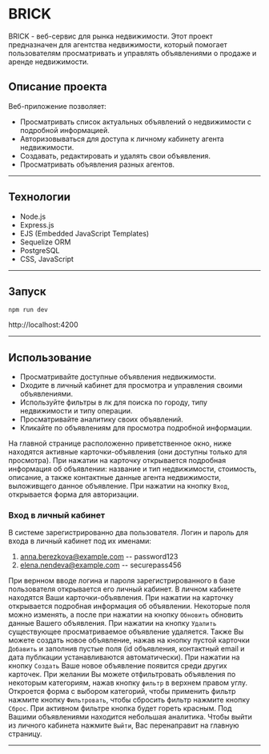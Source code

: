# BRICK
BRICK - веб-сервис для рынка недвижимости.
Этот проект предназначен для агентства недвижимости, который помогает пользователям просматривать и управлять объявлениями о продаже и аренде недвижимости.

## Описание проекта

Веб-приложение позволяет:

- Просматривать список актуальных объявлений о недвижимости с подробной информацией.  
- Авторизовываться для доступа к личному кабинету агента недвижимости.  
- Создавать, редактировать и удалять свои объявления.  
- Просматривать объявления разных агентов.
____

## Технологии

- Node.js  
- Express.js  
- EJS (Embedded JavaScript Templates)  
- Sequelize ORM  
- PostgreSQL  
- CSS, JavaScript

____

## Запуск
```
npm run dev
```
http://localhost:4200
___
## Использование

- Просматривайте доступные объявления недвижимости.  
- Dходите в личный кабинет для просмотра и управления своими объявлениями.  
- Используйте фильтры в лк для поиска по городу, типу недвижимости и типу операции.
- Просматривайте аналитику своих объявлений.
- Кликайте по объявлениям для просмотра подробной информации.

На главной странице расположенно приветственное окно, ниже находятся активные карточки-объявления (они доступны только для просмотра). При нажатии на карточку открывается подробная информация об объявлении: название и тип недвижимости, стоимость, описание, а также контактные данные агента недвижимости, выложивщего данное объявление. При нажатии на кнопку `Вход`, открывается форма для авторизации.

### Вход в личный кабинет
В системе зарегистрированно два пользователя. Логин и пароль для входа в личный кабинет под их именами:
1. anna.berezkova@example.com -- password123
2. elena.nendeva@example.com -- securepass456

При вернном вводе логина и пароля зарегистрированного в базе пользователя открывается его личный кабинет. В личном кабинете находятся Ваши карточки-объявления. При нажатии на карточку открывается подробная информация об объявлении. Некоторые поля можно изменять, а после при нажатии на кнопку `Обновить` обновить данные Вашего объявления. При нажатии на кнопку `Удалить` существующее просматриваемое объявление удаляется. Также Вы можете создать новое объявление, нажав на кнопку пустой карточки `Добавить` и заполнив пустые поля (id объявления, контактный email и дата публкации устанавливаются автоматически). При нажатии на кнопку `Создать` Ваше новое объявление появится среди других карточек. При желании Вы можете отфильтровать объявления по некоторым категориям, нажав кнопку `фильтр` в верхнем правом углу. Откроется форма с выбором категорий, чтобы применить фильтр нажмите кнопку `Фильтровать`, чтобы сбросить фильтр нажмите кнопку `Сброс`. При активном фильтре кнопка будет гореть красным. Под Вашими объявлениями находится небольшая аналитика. Чтобы выйти из личного кабинета нажмите `Выйти`, Вас перенаправит на главную страницу.


---


  
  
